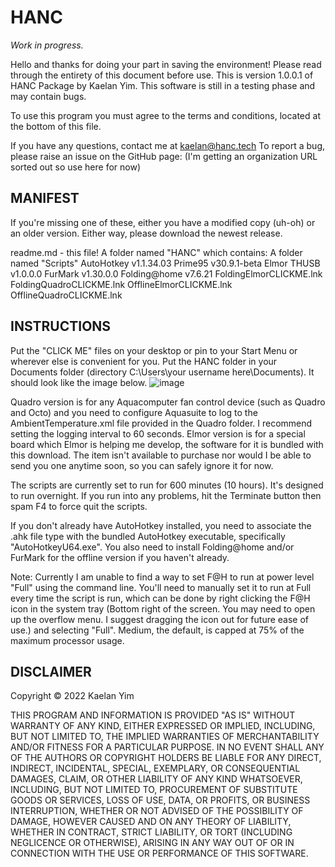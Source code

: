# HANC
*Work in progress.*


Hello and thanks for doing your part in saving the environment!
Please read through the entirety of this document before use.
This is version 1.0.0.1 of HANC Package by Kaelan Yim.
This software is still in a testing phase and may contain bugs.

To use this program you must agree to the terms and conditions,
located at the bottom of this file.

If you have any questions, contact me at kaelan@hanc.tech
To report a bug, please raise an issue on the GitHub page:
(I'm getting an organization URL sorted out so use here for now)


MANIFEST
---
If you're missing one of these, either you have a modified copy (uh-oh)
or an older version. Either way, please download the newest release.

readme.md - this file!
A folder named "HANC" which contains:
A folder named "Scripts"
AutoHotkey v1.1.34.03
Prime95 v30.9.1-beta
Elmor THUSB v1.0.0.0
FurMark v1.30.0.0
Folding@home v7.6.21
FoldingElmorCLICKME.lnk
FoldingQuadroCLICKME.lnk
OfflineElmorCLICKME.lnk
OfflineQuadroCLICKME.lnk


INSTRUCTIONS
---
Put the "CLICK ME" files on your desktop or pin to your Start Menu or wherever else is convenient for you.
Put the HANC folder in your Documents folder (directory C:\Users\your username here\Documents). It should look like the image below.
![image](https://user-images.githubusercontent.com/91440012/178359329-bedc20ab-79d9-46b8-815e-9193e02b5604.png)

Quadro version is for any Aquacomputer fan control device (such as Quadro and Octo) and you need to configure Aquasuite to log to the AmbientTemperature.xml file provided in the Quadro folder. I recommend setting the logging interval to 60 seconds.
Elmor version is for a special board which Elmor is helping me develop, the software for it is bundled with this download. The item isn't available to purchase nor would I be able to send you one anytime soon, so you can safely ignore it for now.

The scripts are currently set to run for 600 minutes (10 hours). It's designed to run overnight.
If you run into any problems, hit the Terminate button then spam F4 to force quit the scripts.

If you don't already have AutoHotkey installed, you need to associate the .ahk file type with the bundled AutoHotkey executable, specifically "AutoHotkeyU64.exe".
You also need to install Folding@home and/or FurMark for the offline version if you haven't already.

Note: Currently I am unable to find a way to set F@H to run at power level "Full" using the command line. You'll need to manually set it to run at Full every time the script is run, which can be done by right clicking the F@H icon in the system tray (Bottom right of the screen. You may need to open up the overflow menu. I suggest dragging the icon out for future ease of use.) and selecting "Full". Medium, the default, is capped at 75% of the maximum processor usage.


DISCLAIMER
---
Copyright © 2022 Kaelan Yim

THIS PROGRAM AND INFORMATION IS PROVIDED "AS IS" WITHOUT WARRANTY
OF ANY KIND, EITHER EXPRESSED OR IMPLIED, INCLUDING, BUT NOT
LIMITED TO, THE IMPLIED WARRANTIES OF MERCHANTABILITY AND/OR
FITNESS FOR A PARTICULAR PURPOSE. IN NO EVENT SHALL ANY OF THE
AUTHORS OR COPYRIGHT HOLDERS BE LIABLE FOR ANY DIRECT, INDIRECT,
INCIDENTAL, SPECIAL, EXEMPLARY, OR CONSEQUENTIAL DAMAGES, CLAIM,
OR OTHER LIABILITY OF ANY KIND WHATSOEVER, INCLUDING, BUT NOT
LIMITED TO, PROCUREMENT OF SUBSTITUTE GOODS OR SERVICES, LOSS OF
USE, DATA, OR PROFITS, OR BUSINESS INTERRUPTION, WHETHER OR NOT
ADVISED OF THE POSSIBILITY OF DAMAGE, HOWEVER CAUSED AND ON ANY
THEORY OF LIABILITY, WHETHER IN CONTRACT, STRICT LIABILITY, OR
TORT (INCLUDING NEGLICENCE OR OTHERWISE), ARISING IN ANY WAY OUT
OF OR IN CONNECTION WITH THE USE OR PERFORMANCE OF THIS SOFTWARE.
